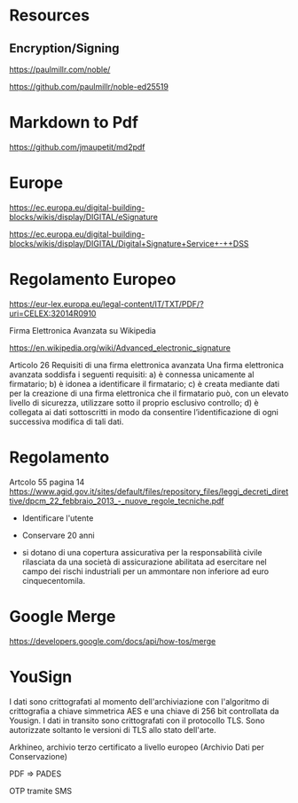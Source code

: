 # Resources

## Encryption/Signing

https://paulmillr.com/noble/

https://github.com/paulmillr/noble-ed25519


# Markdown to Pdf
https://github.com/jmaupetit/md2pdf

# Europe

https://ec.europa.eu/digital-building-blocks/wikis/display/DIGITAL/eSignature

https://ec.europa.eu/digital-building-blocks/wikis/display/DIGITAL/Digital+Signature+Service+-++DSS


# Regolamento Europeo
https://eur-lex.europa.eu/legal-content/IT/TXT/PDF/?uri=CELEX:32014R0910


Firma Elettronica Avanzata su Wikipedia

https://en.wikipedia.org/wiki/Advanced_electronic_signature


Articolo 26
Requisiti di una firma elettronica avanzata
Una firma elettronica avanzata soddisfa i seguenti requisiti:
a) è connessa unicamente al firmatario;
b) è idonea a identificare il firmatario;
c) è creata mediante dati per la creazione di una firma elettronica che il firmatario può, con un elevato livello di sicurezza, utilizzare sotto il proprio esclusivo controllo; 
d) è collegata ai dati sottoscritti in modo da consentire l’identificazione di ogni successiva modifica di tali dati.

# Regolamento
Artcolo 55 pagina 14
https://www.agid.gov.it/sites/default/files/repository_files/leggi_decreti_direttive/dpcm_22_febbraio_2013_-_nuove_regole_tecniche.pdf

* Identificare l'utente
* Conservare 20 anni

* si dotano di una copertura assicurativa per la responsabilità civile rilasciata da una società
di assicurazione abilitata ad esercitare nel campo dei rischi industriali per un ammontare non inferiore ad euro
cinquecentomila.

# Google Merge

https://developers.google.com/docs/api/how-tos/merge



# YouSign

I dati sono crittografati al momento dell'archiviazione con l'algoritmo di crittografia a chiave simmetrica AES e una chiave di 256 bit controllata da Yousign. 
I dati in transito sono crittografati con il protocollo TLS. Sono autorizzate soltanto le versioni di TLS allo stato dell'arte.


Arkhineo, archivio terzo certificato a livello europeo (Archivio Dati per Conservazione)

PDF => PADES

OTP tramite SMS




